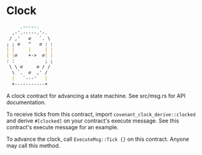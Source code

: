 # Clock

```md
     .-----.
  ,-'.-----.'-.
 / ,'   ∅   `. \
; ; ∅   ^   ∅ : :
| |     |     | |
| |∅    +->  ∅| |
: :           ; ;
 \ \ ∅     ∅ / /
  \ `.  ∅  ,' /
  |   `---'   |
  +-----------+
```

A clock contract for advancing a state machine. See src/msg.rs for API
documentation.

To receive ticks from this contract, import
`covenant_clock_derive::clocked` and derive `#[clocked]` on your
contract's execute message. See this contract's execute message for an
example.

To advance the clock, call `ExecuteMsg::Tick {}` on this
contract. Anyone may call this method.
